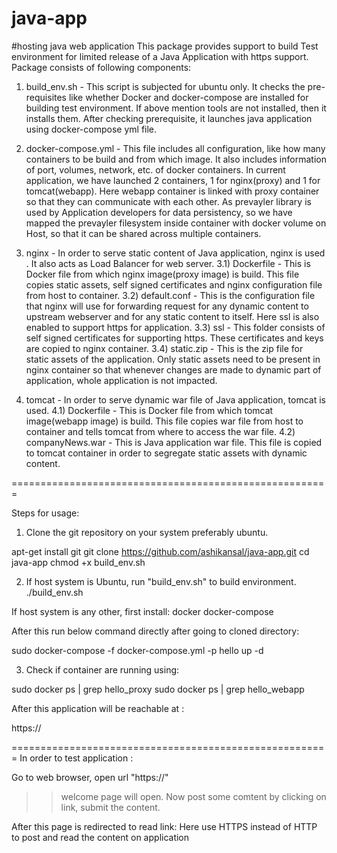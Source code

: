 # java-app
#hosting java web application
This package provides support to build Test environment for limited release of a Java Application with https support. 
Package consists of following components:

1) build_env.sh - This script is subjected for ubuntu only. It checks the pre-requisites like whether Docker and docker-compose are installed for building test environment. If above mention tools are not installed, then it installs them. After checking prerequisite, it launches java application using docker-compose yml file.

2) docker-compose.yml - This file includes all configuration, like how many containers to be build and from which image. It also includes information of port, volumes, network, etc. of docker containers. 
In current application, we have launched 2 containers, 1 for nginx(proxy) and 1 for tomcat(webapp). Here webapp container is linked with proxy container so that they can communicate with each other.
As prevayler library is used by Application developers for data persistency, so we have mapped the prevayler filesystem inside container with docker volume on Host, so that it can be shared across multiple containers.

3) nginx - In order to serve static content of Java application, nginx is used . It also acts as Load Balancer for web server.
  3.1) Dockerfile - This is Docker file from which nginx image(proxy image) is build. This file copies static assets, self signed certificates and nginx configuration file from host to container.
  3.2) default.conf - This is the configuration file that nginx will use for forwarding request for any dynamic content to upstream webserver and for any static content to itself. Here ssl is also enabled to support https for application.
  3.3) ssl - This folder consists of self signed certificates for supporting https. These certificates and keys are copied to nginx container.
  3.4) static.zip - This is the zip file for static assets of the application. Only static assets need to be present in nginx container so that whenever changes are made to dynamic part of application, whole application is not impacted.

4) tomcat - In order to serve dynamic war file of Java application, tomcat is used. 
  4.1) Dockerfile -  This is Docker file from which  tomcat image(webapp image) is build. This file copies war file from host to container and tells tomcat from where to access the war file.
  4.2) companyNews.war - This is Java application war file. This file is copied to tomcat container in order to segregate static assets with dynamic content.

=======================================================

Steps for usage:

1. Clone the git repository on your system preferably ubuntu.

apt-get install git
git clone https://github.com/ashikansal/java-app.git
cd java-app
chmod +x build_env.sh

2. If host system is Ubuntu, run "build_env.sh" to build environment.
./build_env.sh

If host system is any other, first install:
docker
docker-compose

After this run below command directly after going to cloned directory:

sudo docker-compose -f docker-compose.yml -p hello up -d

3) Check if container are running using:

sudo docker ps  | grep hello_proxy
sudo docker ps  | grep hello_webapp



After this application will be reachable at :

https://<host-ip>

=======================================================
In order to test application :

Go to web browser, open url "https://<host-ip>"

>> welcome page will open.
Now post some comtent by clicking on link, submit the content.

After this page is redirected to read link:
Here use HTTPS instead of HTTP to post and read the content on application


